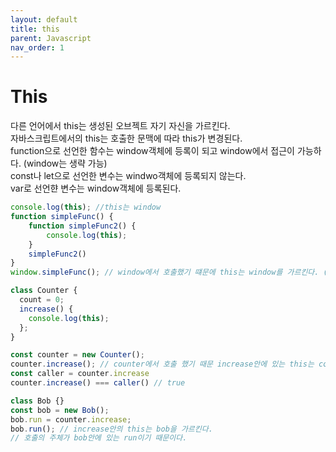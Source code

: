 ```yaml
---
layout: default
title: this
parent: Javascript
nav_order: 1
---
```


# This
다른 언어에서 this는 생성된 오브젝트 자기 자신을 가르킨다.   
자바스크립트에서의 this는 호출한 문맥에 따라 this가 변경된다.   
function으로 선언한 함수는 window객체에 등록이 되고 window에서 접근이 가능하다. (window는 생략 가능)   
const나 let으로 선언한 변수는 windwo객체에 등록되지 않는다.   
var로 선언햔 변수는 window객체에 등록된다.   

```js
console.log(this); //this는 window
function simpleFunc() {
	function simpleFunc2() {
		console.log(this); 
	}
	simpleFunc2()
}
window.simpleFunc(); // window에서 호출했기 떄문에 this는 window를 가르킨다. (window 생략 가능)
```

```js
class Counter {
  count = 0;
  increase() {
    console.log(this);
  };
}

const counter = new Counter();
counter.increase(); // counter에서 호출 했기 때문 increase안에 있는 this는 counter instance를 가르킨다. 
const caller = counter.increase
counter.increase() === caller() // true

class Bob {}
const bob = new Bob();
bob.run = counter.increase; 
bob.run(); // increase안의 this는 bob을 가르킨다.
// 호출의 주체가 bob안에 있는 run이기 때문이다.
```

